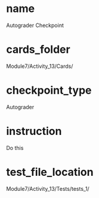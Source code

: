 # name
Autograder Checkpoint        

# cards_folder
Module7/Activity_13/Cards/

# checkpoint_type
Autograder

# instruction
Do this     

# test_file_location
Module7/Activity_13/Tests/tests_1/